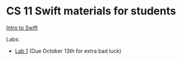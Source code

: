 # CS 11 Swift materials for students

[Intro to Swift](intro_to_swift_tutorial.md)

Labs:
 - [Lab 1](Lab1Writeup.md) (Due October 13th for extra bad luck)
